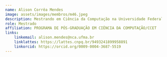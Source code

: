```yaml
---
name: Alison Corrêa Mendes
image: assets/images/membros/m46.jpeg
description: Mestrando em Ciência da Computação na Universidade Federal do Maranhão (UFMA); Bacharel em Ciência da Computação pela Universidade Federal do Maranhão (UFMA); Atualmente é integrante do Núcleo de Computação Aplicada (NCA-UFMA) atuando como pesquisador/desenvolvedor.
role: Mestrado
affiliation: PROGRAMA DE PÓS-GRADUAÇÃO EM CIÊNCIA DA COMPUTAÇÃO/CCET
links:
	linkemail: alison.mendes@nca.ufma.br
	linklattes: https://lattes.cnpq.br/9493241899958891
	linkorcid: https://orcid.org/0009-0004-3687-5519
---
```


